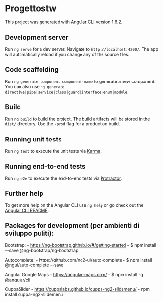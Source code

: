 # Progettostw

This project was generated with [Angular CLI](https://github.com/angular/angular-cli) version 1.6.2.

## Development server

Run `ng serve` for a dev server. Navigate to `http://localhost:4200/`. The app will automatically reload if you change any of the source files.

## Code scaffolding

Run `ng generate component component-name` to generate a new component. You can also use `ng generate directive|pipe|service|class|guard|interface|enum|module`.

## Build

Run `ng build` to build the project. The build artifacts will be stored in the `dist/` directory. Use the `-prod` flag for a production build.

## Running unit tests

Run `ng test` to execute the unit tests via [Karma](https://karma-runner.github.io).

## Running end-to-end tests

Run `ng e2e` to execute the end-to-end tests via [Protractor](http://www.protractortest.org/).

## Further help

To get more help on the Angular CLI use `ng help` or go check out the [Angular CLI README](https://github.com/angular/angular-cli/blob/master/README.md).

## Packages for development (per ambienti di sviluppo puliti): 

Bootstrap:
    - https://ng-bootstrap.github.io/#/getting-started
    - $ npm install --save @ng-bootstrap/ng-bootstrap

Autocomplete: 
    - https://github.com/ng2-ui/auto-complete
    - $ npm install @ngui/auto-complete --save

Angular Google Maps
    - https://angular-maps.com/
    - $ npm install -g @angular/cli

CuppaSlider 
    - https://cuppalabs.github.io/cuppa-ng2-slidemenu/
    - npm install cuppa-ng2-slidemenu